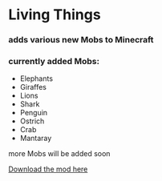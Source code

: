# Living Things

### adds various new Mobs to Minecraft

### currently added Mobs:

  - Elephants
  - Giraffes
  - Lions
  - Shark
  - Penguin
  - Ostrich
  - Crab
  - Mantaray
   
  
  
more Mobs will be added soon



[Download the mod here](https://www.curseforge.com/minecraft/mc-mods/living-things)

